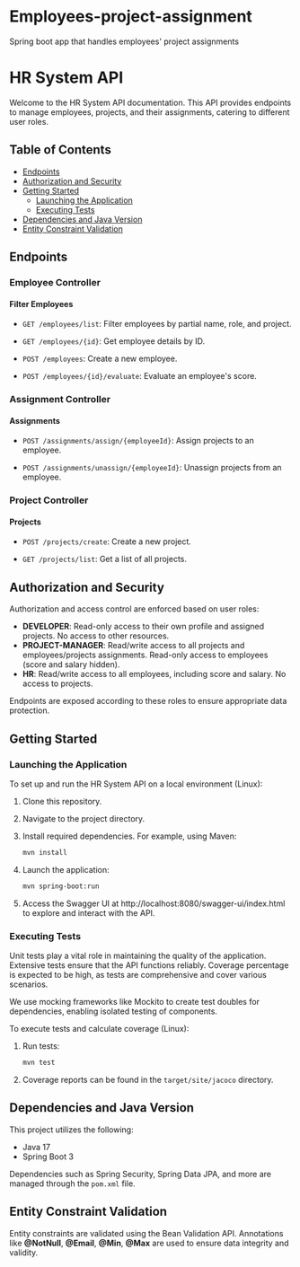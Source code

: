 # Employees-project-assignment
Spring boot app that handles employees' project assignments

# HR System API

Welcome to the HR System API documentation. This API provides endpoints to manage employees, projects, and their assignments, catering to different user roles.

## Table of Contents

- [Endpoints](#endpoints)
- [Authorization and Security](#authorization-and-security)
- [Getting Started](#getting-started)
  - [Launching the Application](#launching-the-application)
  - [Executing Tests](#executing-tests)
- [Dependencies and Java Version](#dependencies-and-java-version)
- [Entity Constraint Validation](#entity-constraint-validation)

## Endpoints

### Employee Controller

#### Filter Employees

- `GET /employees/list`: Filter employees by partial name, role, and project.

- `GET /employees/{id}`: Get employee details by ID.

- `POST /employees`: Create a new employee.

- `POST /employees/{id}/evaluate`: Evaluate an employee's score.

### Assignment Controller

#### Assignments

- `POST /assignments/assign/{employeeId}`: Assign projects to an employee.

- `POST /assignments/unassign/{employeeId}`: Unassign projects from an employee.

### Project Controller

#### Projects

- `POST /projects/create`: Create a new project.

- `GET /projects/list`: Get a list of all projects.

## Authorization and Security

Authorization and access control are enforced based on user roles:

- **DEVELOPER**: Read-only access to their own profile and assigned projects. No access to other resources.
- **PROJECT-MANAGER**: Read/write access to all projects and employees/projects assignments. Read-only access to employees (score and salary hidden).
- **HR**: Read/write access to all employees, including score and salary. No access to projects.

Endpoints are exposed according to these roles to ensure appropriate data protection.

## Getting Started

### Launching the Application

To set up and run the HR System API on a local environment (Linux):

1. Clone this repository.
2. Navigate to the project directory.
3. Install required dependencies. For example, using Maven:
   ```bash
   mvn install
   ```
4. Launch the application:
    ```bash
    mvn spring-boot:run
    ```

5. Access the Swagger UI at http://localhost:8080/swagger-ui/index.html to explore and interact with the API.

### Executing Tests
Unit tests play a vital role in maintaining the quality of the application. Extensive tests ensure that the API functions reliably. Coverage percentage is expected to be high, as tests are comprehensive and cover various scenarios.

We use mocking frameworks like Mockito to create test doubles for dependencies, enabling isolated testing of components.

To execute tests and calculate coverage (Linux):

1. Run tests:

    ```bash
    mvn test
    ```

2. Coverage reports can be found in the `target/site/jacoco` directory.

## Dependencies and Java Version

This project utilizes the following:

- Java 17
- Spring Boot 3

Dependencies such as Spring Security, Spring Data JPA, and more are managed through the `pom.xml` file.

## Entity Constraint Validation

Entity constraints are validated using the Bean Validation API. Annotations like **@NotNull**, **@Email**, **@Min**, **@Max** are used to ensure data integrity and validity.

